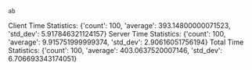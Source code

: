 `ab`

Client Time Statistics: {'count': 100, 'average': 393.14800000071523, 'std_dev': 5.917846321124157}
Server Time Statistics: {'count': 100, 'average': 9.915751999999374, 'std_dev': 2.90616051756194}
Total Time Statistics: {'count': 100, 'average': 403.0637520007146, 'std_dev': 6.706693343174051}

